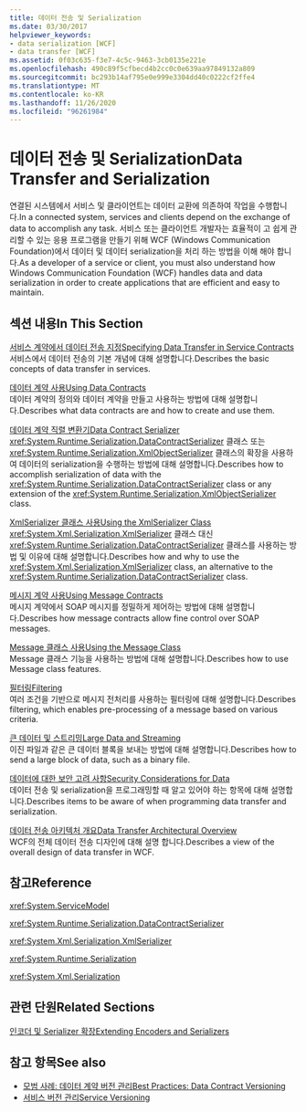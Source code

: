 ```yaml
---
title: 데이터 전송 및 Serialization
ms.date: 03/30/2017
helpviewer_keywords:
- data serialization [WCF]
- data transfer [WCF]
ms.assetid: 0f03c635-f3e7-4c5c-9463-3cb0135e221e
ms.openlocfilehash: 490c89f5cfbecd4b2cc0c0e639aa97849132a809
ms.sourcegitcommit: bc293b14af795e0e999e3304dd40c0222cf2ffe4
ms.translationtype: MT
ms.contentlocale: ko-KR
ms.lasthandoff: 11/26/2020
ms.locfileid: "96261984"
---
```

# <a name="data-transfer-and-serialization"></a><span data-ttu-id="37adf-102">데이터 전송 및 Serialization</span><span class="sxs-lookup"><span data-stu-id="37adf-102">Data Transfer and Serialization</span></span>

<span data-ttu-id="37adf-103">연결된 시스템에서 서비스 및 클라이언트는 데이터 교환에 의존하여 작업을 수행합니다.</span><span class="sxs-lookup"><span data-stu-id="37adf-103">In a connected system, services and clients depend on the exchange of data to accomplish any task.</span></span> <span data-ttu-id="37adf-104">서비스 또는 클라이언트 개발자는 효율적이 고 쉽게 관리할 수 있는 응용 프로그램을 만들기 위해 WCF (Windows Communication Foundation)에서 데이터 및 데이터 serialization을 처리 하는 방법을 이해 해야 합니다.</span><span class="sxs-lookup"><span data-stu-id="37adf-104">As a developer of a service or client, you must also understand how Windows Communication Foundation (WCF) handles data and data serialization in order to create applications that are efficient and easy to maintain.</span></span>  
  
## <a name="in-this-section"></a><span data-ttu-id="37adf-105">섹션 내용</span><span class="sxs-lookup"><span data-stu-id="37adf-105">In This Section</span></span>  

 [<span data-ttu-id="37adf-106">서비스 계약에서 데이터 전송 지정</span><span class="sxs-lookup"><span data-stu-id="37adf-106">Specifying Data Transfer in Service Contracts</span></span>](specifying-data-transfer-in-service-contracts.md)  
 <span data-ttu-id="37adf-107">서비스에서 데이터 전송의 기본 개념에 대해 설명합니다.</span><span class="sxs-lookup"><span data-stu-id="37adf-107">Describes the basic concepts of data transfer in services.</span></span>  
  
 [<span data-ttu-id="37adf-108">데이터 계약 사용</span><span class="sxs-lookup"><span data-stu-id="37adf-108">Using Data Contracts</span></span>](using-data-contracts.md)  
 <span data-ttu-id="37adf-109">데이터 계약의 정의와 데이터 계약을 만들고 사용하는 방법에 대해 설명합니다.</span><span class="sxs-lookup"><span data-stu-id="37adf-109">Describes what data contracts are and how to create and use them.</span></span>  
  
 [<span data-ttu-id="37adf-110">데이터 계약 직렬 변환기</span><span class="sxs-lookup"><span data-stu-id="37adf-110">Data Contract Serializer</span></span>](data-contract-serializer.md)  
 <span data-ttu-id="37adf-111"><xref:System.Runtime.Serialization.DataContractSerializer> 클래스 또는 <xref:System.Runtime.Serialization.XmlObjectSerializer> 클래스의 확장을 사용하여 데이터의 serialization을 수행하는 방법에 대해 설명합니다.</span><span class="sxs-lookup"><span data-stu-id="37adf-111">Describes how to accomplish serialization of data with the <xref:System.Runtime.Serialization.DataContractSerializer> class or any extension of the <xref:System.Runtime.Serialization.XmlObjectSerializer> class.</span></span>  
  
 [<span data-ttu-id="37adf-112">XmlSerializer 클래스 사용</span><span class="sxs-lookup"><span data-stu-id="37adf-112">Using the XmlSerializer Class</span></span>](using-the-xmlserializer-class.md)  
 <span data-ttu-id="37adf-113"><xref:System.Xml.Serialization.XmlSerializer> 클래스 대신 <xref:System.Runtime.Serialization.DataContractSerializer> 클래스를 사용하는 방법 및 이유에 대해 설명합니다.</span><span class="sxs-lookup"><span data-stu-id="37adf-113">Describes how and why to use the <xref:System.Xml.Serialization.XmlSerializer> class, an alternative to the <xref:System.Runtime.Serialization.DataContractSerializer> class.</span></span>  
  
 [<span data-ttu-id="37adf-114">메시지 계약 사용</span><span class="sxs-lookup"><span data-stu-id="37adf-114">Using Message Contracts</span></span>](using-message-contracts.md)  
 <span data-ttu-id="37adf-115">메시지 계약에서 SOAP 메시지를 정밀하게 제어하는 방법에 대해 설명합니다.</span><span class="sxs-lookup"><span data-stu-id="37adf-115">Describes how message contracts allow fine control over SOAP messages.</span></span>  
  
 [<span data-ttu-id="37adf-116">Message 클래스 사용</span><span class="sxs-lookup"><span data-stu-id="37adf-116">Using the Message Class</span></span>](using-the-message-class.md)  
 <span data-ttu-id="37adf-117">Message 클래스 기능을 사용하는 방법에 대해 설명합니다.</span><span class="sxs-lookup"><span data-stu-id="37adf-117">Describes how to use Message class features.</span></span>  
  
 [<span data-ttu-id="37adf-118">필터링</span><span class="sxs-lookup"><span data-stu-id="37adf-118">Filtering</span></span>](filtering.md)  
 <span data-ttu-id="37adf-119">여러 조건을 기반으로 메시지 전처리를 사용하는 필터링에 대해 설명합니다.</span><span class="sxs-lookup"><span data-stu-id="37adf-119">Describes filtering, which enables pre-processing of a message based on various criteria.</span></span>  
  
 [<span data-ttu-id="37adf-120">큰 데이터 및 스트리밍</span><span class="sxs-lookup"><span data-stu-id="37adf-120">Large Data and Streaming</span></span>](large-data-and-streaming.md)  
 <span data-ttu-id="37adf-121">이진 파일과 같은 큰 데이터 블록을 보내는 방법에 대해 설명합니다.</span><span class="sxs-lookup"><span data-stu-id="37adf-121">Describes how to send a large block of data, such as a binary file.</span></span>  
  
 [<span data-ttu-id="37adf-122">데이터에 대한 보안 고려 사항</span><span class="sxs-lookup"><span data-stu-id="37adf-122">Security Considerations for Data</span></span>](security-considerations-for-data.md)  
 <span data-ttu-id="37adf-123">데이터 전송 및 serialization을 프로그래밍할 때 알고 있어야 하는 항목에 대해 설명합니다.</span><span class="sxs-lookup"><span data-stu-id="37adf-123">Describes items to be aware of when programming data transfer and serialization.</span></span>  
  
 [<span data-ttu-id="37adf-124">데이터 전송 아키텍처 개요</span><span class="sxs-lookup"><span data-stu-id="37adf-124">Data Transfer Architectural Overview</span></span>](data-transfer-architectural-overview.md)  
 <span data-ttu-id="37adf-125">WCF의 전체 데이터 전송 디자인에 대해 설명 합니다.</span><span class="sxs-lookup"><span data-stu-id="37adf-125">Describes a view of the overall design of data transfer in WCF.</span></span>  
  
## <a name="reference"></a><span data-ttu-id="37adf-126">참고</span><span class="sxs-lookup"><span data-stu-id="37adf-126">Reference</span></span>  

 <xref:System.ServiceModel>  
  
 <xref:System.Runtime.Serialization.DataContractSerializer>  
  
 <xref:System.Xml.Serialization.XmlSerializer>  
  
 <xref:System.Runtime.Serialization>  
  
 <xref:System.Xml.Serialization>  
  
## <a name="related-sections"></a><span data-ttu-id="37adf-127">관련 단원</span><span class="sxs-lookup"><span data-stu-id="37adf-127">Related Sections</span></span>  

 [<span data-ttu-id="37adf-128">인코더 및 Serializer 확장</span><span class="sxs-lookup"><span data-stu-id="37adf-128">Extending Encoders and Serializers</span></span>](../extending/extending-encoders-and-serializers.md)  
  
## <a name="see-also"></a><span data-ttu-id="37adf-129">참고 항목</span><span class="sxs-lookup"><span data-stu-id="37adf-129">See also</span></span>

- [<span data-ttu-id="37adf-130">모범 사례: 데이터 계약 버전 관리</span><span class="sxs-lookup"><span data-stu-id="37adf-130">Best Practices: Data Contract Versioning</span></span>](../best-practices-data-contract-versioning.md)
- [<span data-ttu-id="37adf-131">서비스 버전 관리</span><span class="sxs-lookup"><span data-stu-id="37adf-131">Service Versioning</span></span>](../service-versioning.md)
